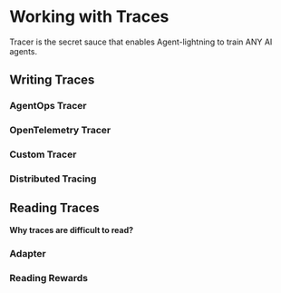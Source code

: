 # Working with Traces

Tracer is the secret sauce that enables Agent-lightning to train ANY AI agents.

## Writing Traces

### AgentOps Tracer

### OpenTelemetry Tracer

### Custom Tracer

### Distributed Tracing

## Reading Traces

**Why traces are difficult to read?**

### Adapter

### Reading Rewards
